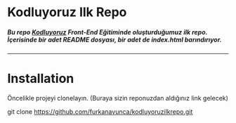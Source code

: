 # Kodluyoruz Ilk Repo

##### Bu repo [Kodluyoruz](https://https://kodluyoruz.org) Front-End Eğitiminde oluşturduğumuz ilk repo. İçerisinde bir adet README dosyası, bir adet de index.html barındırıyor.
---

# Installation

Öncelikle projeyi clonelayın. (Buraya sizin reponuzdan aldığınız link gelecek)

git clone https://github.com/furkanavunca/kodluyoruzilkrepo.git
